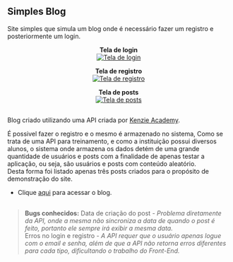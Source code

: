 ## Simples Blog

Site simples que simula um blog onde é necessário fazer um registro e posteriormente um login.

<div align="center">
        
  **Tela de login**\
  <a href="" target="_blank"><img src="https://i.ibb.co/cTHGNKS/imagem1.jpg" alt="Tela de login"></a>
  
  **Tela de registro**\
  <a href="" target="_blank"><img src="https://i.ibb.co/rwMq1wd/imagem1.jpg" alt="Tela de registro"></a>

  **Tela de posts**\
  <a href="" target="_blank"><img src="https://i.ibb.co/c6bns7D/imagem1.jpg" alt="Tela de posts"></a>
 
</div>

##

Blog criado utilizando uma API criada por <a href="https://kenzie.com.br/">Kenzie Academy</a>.  
  
É possivel fazer o registro e o mesmo é armazenado no sistema, 
Como se trata de uma API para treinamento, e como a instituição possui diversos alunos, o sistema onde armazena os dados detém de uma grande quantidade de usuários e posts com a finalidade de apenas testar a aplicação, ou seja, são usuários e posts com conteúdo aleatório.  
Desta forma foi listado apenas três posts criados para o propósito de demonstração do site.

- Clique <a href="https://crazymaax.github.io/Simples-Blog/">aqui</a> para acessar o blog.

##
> **Bugs conhecidos:** Data de criação do post - *Problema diretamente da API, onde a mesma não sincroniza a data de quando o post é feito, portanto ele sempre irá exibir a mesma data.*\
Erros no login e registro - *A API requer que o usuário apenas logue com o email e senha, além de que a API não retorna erros diferentes para cada tipo, dificultando o trabalho do Front-End.*
